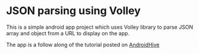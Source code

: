 # JSON parsing using Volley
This is a simple android app project which uses Volley library to parse JSON array and object from a URL to display on the app.

The app is a follow along of the tutorial posted on [AndroidHive](http://www.androidhive.info/2014/09/android-json-parsing-using-volley/)

